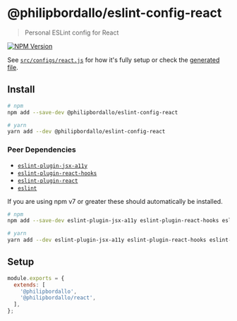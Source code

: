 # @philipbordallo/eslint-config-react
> Personal ESLint config for React

[![NPM Version][npm-img]][npm-url]

See [`src/configs/react.js`](../../src/configs/react.js) for how it's fully setup or check the [generated file](https://unpkg.com/@philipbordallo/eslint-config-react).


## Install

```sh
# npm
npm add --save-dev @philipbordallo/eslint-config-react

# yarn
yarn add --dev @philipbordallo/eslint-config-react
```

### Peer Dependencies

- [`eslint-plugin-jsx-a11y`](https://www.npmjs.com/package/eslint-plugin-jsx-a11y)
- [`eslint-plugin-react-hooks`](https://www.npmjs.com/package/eslint-plugin-react-hooks)
- [`eslint-plugin-react`](https://www.npmjs.com/package/eslint-plugin-react)
- [`eslint`](https://www.npmjs.com/package/eslint)

If you are using npm v7 or greater these should automatically be installed.

```sh
# npm
npm add --save-dev eslint-plugin-jsx-a11y eslint-plugin-react-hooks eslint-plugin-react eslint

# yarn
yarn add --dev eslint-plugin-jsx-a11y eslint-plugin-react-hooks eslint-plugin-react eslint
```


## Setup

```js
module.exports = {
  extends: [
    '@philipbordallo',
    '@philipbordallo/react',
  ],
};
```


[npm-img]: https://img.shields.io/npm/v/@philipbordallo/eslint-config-react.svg
[npm-url]: https://www.npmjs.com/package/@philipbordallo/eslint-config-react
